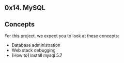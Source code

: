 ## 0x14. MySQL

## Concepts
  For this project, we expect you to look at these concepts:

- Database administration
- Web stack debugging
- [How to] Install mysql 5.7
